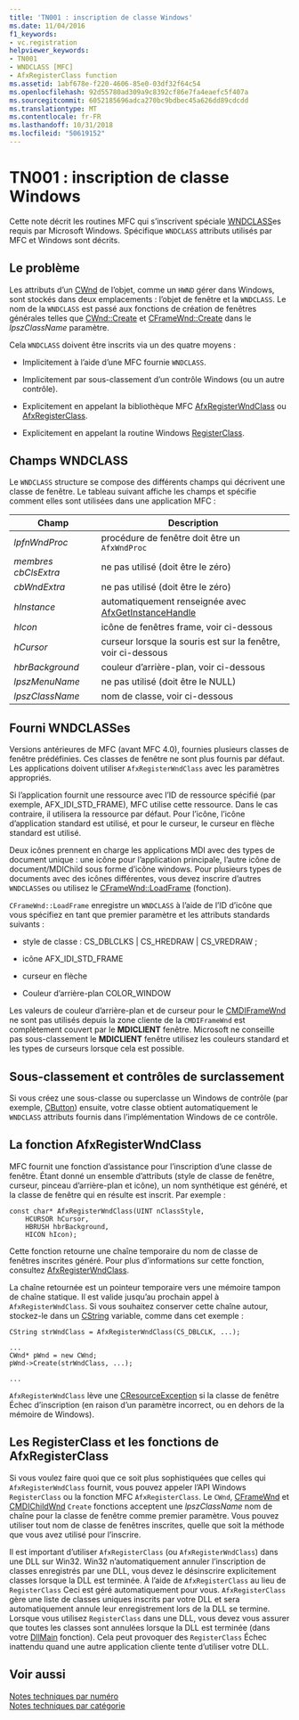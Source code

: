 ```yaml
---
title: 'TN001 : inscription de classe Windows'
ms.date: 11/04/2016
f1_keywords:
- vc.registration
helpviewer_keywords:
- TN001
- WNDCLASS [MFC]
- AfxRegisterClass function
ms.assetid: 1abf678e-f220-4606-85e0-03df32f64c54
ms.openlocfilehash: 92d55780ad309a9c8392cf86e7fa4eaefc5f407a
ms.sourcegitcommit: 6052185696adca270bc9bdbec45a626dd89cdcdd
ms.translationtype: MT
ms.contentlocale: fr-FR
ms.lasthandoff: 10/31/2018
ms.locfileid: "50619152"
---
```

# <a name="tn001-window-class-registration"></a>TN001 : inscription de classe Windows

Cette note décrit les routines MFC qui s’inscrivent spéciale [WNDCLASS](https://msdn.microsoft.com/library/windows/desktop/ms633576)es requis par Microsoft Windows. Spécifique `WNDCLASS` attributs utilisés par MFC et Windows sont décrits.

## <a name="the-problem"></a>Le problème

Les attributs d’un [CWnd](../mfc/reference/cwnd-class.md) de l’objet, comme un `HWND` gérer dans Windows, sont stockés dans deux emplacements : l’objet de fenêtre et la `WNDCLASS`. Le nom de la `WNDCLASS` est passé aux fonctions de création de fenêtres générales telles que [CWnd::Create](../mfc/reference/cwnd-class.md#create) et [CFrameWnd::Create](../mfc/reference/cframewnd-class.md#create) dans le *lpszClassName* paramètre.

Cela `WNDCLASS` doivent être inscrits via un des quatre moyens :

- Implicitement à l’aide d’une MFC fournie `WNDCLASS`.

- Implicitement par sous-classement d’un contrôle Windows (ou un autre contrôle).

- Explicitement en appelant la bibliothèque MFC [AfxRegisterWndClass](../mfc/reference/application-information-and-management.md#afxregisterwndclass) ou [AfxRegisterClass](../mfc/reference/application-information-and-management.md#afxregisterclass).

- Explicitement en appelant la routine Windows [RegisterClass](https://msdn.microsoft.com/library/windows/desktop/ms633586).

## <a name="wndclass-fields"></a>Champs WNDCLASS

Le `WNDCLASS` structure se compose des différents champs qui décrivent une classe de fenêtre. Le tableau suivant affiche les champs et spécifie comment elles sont utilisées dans une application MFC :

|Champ|Description|
|-----------|-----------------|
|*lpfnWndProc*|procédure de fenêtre doit être un `AfxWndProc`|
|*membres cbClsExtra*|ne pas utilisé (doit être le zéro)|
|*cbWndExtra*|ne pas utilisé (doit être le zéro)|
|*hInstance*|automatiquement renseignée avec [AfxGetInstanceHandle](../mfc/reference/application-information-and-management.md#afxgetinstancehandle)|
|*hIcon*|icône de fenêtres frame, voir ci-dessous|
|*hCursor*|curseur lorsque la souris est sur la fenêtre, voir ci-dessous|
|*hbrBackground*|couleur d’arrière-plan, voir ci-dessous|
|*lpszMenuName*|ne pas utilisé (doit être le NULL)|
|*lpszClassName*|nom de classe, voir ci-dessous|

## <a name="provided-wndclasses"></a>Fourni WNDCLASSes

Versions antérieures de MFC (avant MFC 4.0), fournies plusieurs classes de fenêtre prédéfinies. Ces classes de fenêtre ne sont plus fournis par défaut. Les applications doivent utiliser `AfxRegisterWndClass` avec les paramètres appropriés.

Si l’application fournit une ressource avec l’ID de ressource spécifié (par exemple, AFX_IDI_STD_FRAME), MFC utilise cette ressource. Dans le cas contraire, il utilisera la ressource par défaut. Pour l’icône, l’icône d’application standard est utilisé, et pour le curseur, le curseur en flèche standard est utilisé.

Deux icônes prennent en charge les applications MDI avec des types de document unique : une icône pour l’application principale, l’autre icône de document/MDIChild sous forme d’icône windows. Pour plusieurs types de documents avec des icônes différentes, vous devez inscrire d’autres `WNDCLASS`es ou utilisez le [CFrameWnd::LoadFrame](../mfc/reference/cframewnd-class.md#loadframe) (fonction).

`CFrameWnd::LoadFrame` enregistre un `WNDCLASS` à l’aide de l’ID d’icône que vous spécifiez en tant que premier paramètre et les attributs standards suivants :

- style de classe : CS_DBLCLKS &#124; CS_HREDRAW &#124; CS_VREDRAW ;

- icône AFX_IDI_STD_FRAME

- curseur en flèche

- Couleur d’arrière-plan COLOR_WINDOW

Les valeurs de couleur d’arrière-plan et de curseur pour le [CMDIFrameWnd](../mfc/reference/cmdiframewnd-class.md) ne sont pas utilisés depuis la zone cliente de la `CMDIFrameWnd` est complètement couvert par le **MDICLIENT** fenêtre. Microsoft ne conseille pas sous-classement le **MDICLIENT** fenêtre utilisez les couleurs standard et les types de curseurs lorsque cela est possible.

## <a name="subclassing-and-superclassing-controls"></a>Sous-classement et contrôles de surclassement

Si vous créez une sous-classe ou superclasse un Windows de contrôle (par exemple, [CButton](../mfc/reference/cbutton-class.md)) ensuite, votre classe obtient automatiquement le `WNDCLASS` attributs fournis dans l’implémentation Windows de ce contrôle.

## <a name="the-afxregisterwndclass-function"></a>La fonction AfxRegisterWndClass

MFC fournit une fonction d’assistance pour l’inscription d’une classe de fenêtre. Étant donné un ensemble d’attributs (style de classe de fenêtre, curseur, pinceau d’arrière-plan et icône), un nom synthétique est généré, et la classe de fenêtre qui en résulte est inscrit. Par exemple :

```
const char* AfxRegisterWndClass(UINT nClassStyle,
    HCURSOR hCursor,
    HBRUSH hbrBackground,
    HICON hIcon);
```

Cette fonction retourne une chaîne temporaire du nom de classe de fenêtres inscrites généré. Pour plus d’informations sur cette fonction, consultez [AfxRegisterWndClass](../mfc/reference/application-information-and-management.md#afxregisterwndclass).

La chaîne retournée est un pointeur temporaire vers une mémoire tampon de chaîne statique. Il est valide jusqu’au prochain appel à `AfxRegisterWndClass`. Si vous souhaitez conserver cette chaîne autour, stockez-le dans un [CString](../atl-mfc-shared/using-cstring.md) variable, comme dans cet exemple :

```
CString strWndClass = AfxRegisterWndClass(CS_DBLCLK, ...);

...
CWnd* pWnd = new CWnd;
pWnd->Create(strWndClass, ...);

...
```

`AfxRegisterWndClass` lève une [CResourceException](../mfc/reference/cresourceexception-class.md) si la classe de fenêtre Échec d’inscription (en raison d’un paramètre incorrect, ou en dehors de la mémoire de Windows).

## <a name="the-registerclass-and-afxregisterclass-functions"></a>Les RegisterClass et les fonctions de AfxRegisterClass

Si vous voulez faire quoi que ce soit plus sophistiquées que celles qui `AfxRegisterWndClass` fournit, vous pouvez appeler l’API Windows `RegisterClass` ou la fonction MFC `AfxRegisterClass`. Le `CWnd`, [CFrameWnd](../mfc/reference/cframewnd-class.md) et [CMDIChildWnd](../mfc/reference/cmdichildwnd-class.md) `Create` fonctions acceptent une *lpszClassName* nom de chaîne pour la classe de fenêtre comme premier paramètre. Vous pouvez utiliser tout nom de classe de fenêtres inscrites, quelle que soit la méthode que vous avez utilisé pour l’inscrire.

Il est important d’utiliser `AfxRegisterClass` (ou `AfxRegisterWndClass`) dans une DLL sur Win32. Win32 n’automatiquement annuler l’inscription de classes enregistrés par une DLL, vous devez le désinscrire explicitement classes lorsque la DLL est terminée. À l’aide de `AfxRegisterClass` au lieu de `RegisterClass` Ceci est géré automatiquement pour vous. `AfxRegisterClass` gère une liste de classes uniques inscrits par votre DLL et sera automatiquement annule leur enregistrement lors de la DLL se termine. Lorsque vous utilisez `RegisterClass` dans une DLL, vous devez vous assurer que toutes les classes sont annulées lorsque la DLL est terminée (dans votre [DllMain](/windows/desktop/Dlls/dllmain) fonction). Cela peut provoquer des `RegisterClass` Échec inattendu quand une autre application cliente tente d’utiliser votre DLL.

## <a name="see-also"></a>Voir aussi

[Notes techniques par numéro](../mfc/technical-notes-by-number.md)<br/>
[Notes techniques par catégorie](../mfc/technical-notes-by-category.md)

